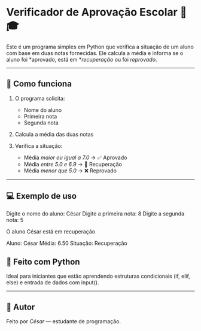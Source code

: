 # Verificador de Aprovação Escolar 🧮🎓

Este é um programa simples em Python que verifica a situação de um aluno com base em duas notas fornecidas. Ele calcula a média e informa se o aluno foi *aprovado, está em **recuperação* ou foi *reprovado*.

---

## 📌 Como funciona

1. O programa solicita:
   - Nome do aluno
   - Primeira nota
   - Segunda nota

2. Calcula a média das duas notas

3. Verifica a situação:
   - Média *maior ou igual a 7.0* → ✅ Aprovado
   - Média *entre 5.0 e 6.9* → 🔄 Recuperação
   - Média *menor que 5.0* → ❌ Reprovado

---

## 💻 Exemplo de uso 
Digite o nome do aluno: César
Digite a primeira nota: 8
Digite a segunda nota: 5

O aluno César está em recuperação

Aluno: César
Média: 6.50
Situação: Recuperação


## 🚀 Feito com Python

Ideal para iniciantes que estão aprendendo estruturas condicionais (if, elif, else) e entrada de dados com input().

---

## 🧠 Autor

Feito por *César* — estudante de programação.
